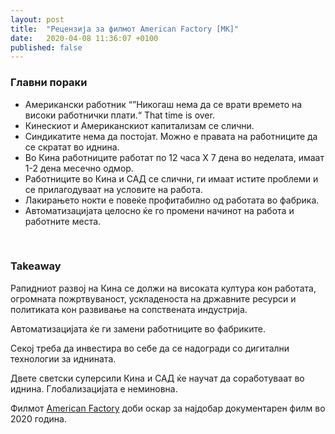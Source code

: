 ```yaml
---
layout: post
title:  "Рецензија за филмот American Factory [MK]"
date:   2020-04-08 11:36:07 +0100
published: false
---
```


### Главни пораки
+ Американски работник “”Никогаш нема да се врати времето на високи работнички плати.“ That time is over.
+ Кинескиот и Американскиот капитализам се слични.
+ Синдикатите нема да постојат. Можно е правата на работниците да се скратат во иднина.
+ Во Кина работниците работат по 12 часа Х 7 дена во неделата, имаат 1-2 дена месечно одмор.
+ Работниците во Кина и САД се слични, ги имаат истите проблеми и се прилагодуваат на условите на работа.
+ Лакирањето нокти е повеќе профитабилно од работата во фабрика.
+ Автоматизацијата целосно ќе го промени начинот на работа и работните места.


<br/>

### Takeaway
Рапидниот развој на Кина се должи на високата култура кон работата, огромната пожртвуваност, ускладеноста на државните ресурси и политиката кон развивање на сопствената индустрија.

Aвтоматизацијата ќе ги замени работниците во фабриките.

Секој треба да инвестира во себе да се надогради со дигитални технологии за иднината.

Двете светски суперсили Кина и САД ќе научат да соработуваат во иднина. Глобализацијата е неминовна.

Филмот [American Factory](https://www.imdb.com/title/tt9351980/) доби оскар за најдобар документарен филм во 2020 година.
